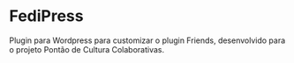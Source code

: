 # FediPress

Plugin para Wordpress para customizar o plugin Friends, desenvolvido para o projeto Pontão de Cultura Colaborativas.
